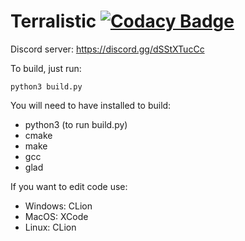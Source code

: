 
# Terralistic [![Codacy Badge](https://app.codacy.com/project/badge/Grade/e351ded73fe64d2f9ce9f6dc1807a019)](https://www.codacy.com/gh/Zorz42/Terralistic/dashboard?utm_source=github.com&amp;utm_medium=referral&amp;utm_content=Zorz42/Terralistic&amp;utm_campaign=Badge_Grade)

Discord server: https://discord.gg/dSStXTucCc

To build, just run:

```
python3 build.py
```

You will need to have installed to build:
- python3 (to run build.py)
- cmake
- make
- gcc
- glad

If you want to edit code use:
- Windows: CLion
- MacOS: XCode
- Linux: CLion

